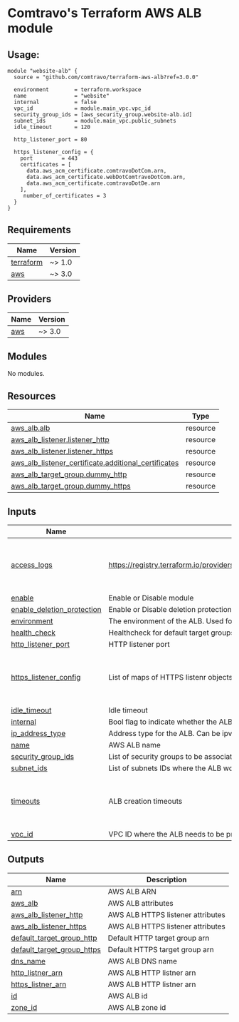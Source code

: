 # Comtravo's Terraform AWS ALB module

## Usage:

```hcl
module "website-alb" {
  source = "github.com/comtravo/terraform-aws-alb?ref=3.0.0"

  environment        = terraform.workspace
  name               = "website"
  internal           = false
  vpc_id             = module.main_vpc.vpc_id
  security_group_ids = [aws_security_group.website-alb.id]
  subnet_ids         = module.main_vpc.public_subnets
  idle_timeout       = 120

  http_listener_port = 80

  https_listener_config = {
    port         = 443
    certificates = [
      data.aws_acm_certificate.comtravoDotCom.arn,
      data.aws_acm_certificate.webDotComtravoDotCom.arn,
      data.aws_acm_certificate.comtravoDotDe.arn
    ],
     number_of_certificates = 3
  }
}
```

## Requirements

| Name | Version |
|------|---------|
| <a name="requirement_terraform"></a> [terraform](#requirement\_terraform) | ~> 1.0 |
| <a name="requirement_aws"></a> [aws](#requirement\_aws) | ~> 3.0 |

## Providers

| Name | Version |
|------|---------|
| <a name="provider_aws"></a> [aws](#provider\_aws) | ~> 3.0 |

## Modules

No modules.

## Resources

| Name | Type |
|------|------|
| [aws_alb.alb](https://registry.terraform.io/providers/hashicorp/aws/latest/docs/resources/alb) | resource |
| [aws_alb_listener.listener_http](https://registry.terraform.io/providers/hashicorp/aws/latest/docs/resources/alb_listener) | resource |
| [aws_alb_listener.listener_https](https://registry.terraform.io/providers/hashicorp/aws/latest/docs/resources/alb_listener) | resource |
| [aws_alb_listener_certificate.additional_certificates](https://registry.terraform.io/providers/hashicorp/aws/latest/docs/resources/alb_listener_certificate) | resource |
| [aws_alb_target_group.dummy_http](https://registry.terraform.io/providers/hashicorp/aws/latest/docs/resources/alb_target_group) | resource |
| [aws_alb_target_group.dummy_https](https://registry.terraform.io/providers/hashicorp/aws/latest/docs/resources/alb_target_group) | resource |

## Inputs

| Name | Description | Type | Default | Required |
|------|-------------|------|---------|:--------:|
| <a name="input_access_logs"></a> [access\_logs](#input\_access\_logs) | https://registry.terraform.io/providers/hashicorp/aws/latest/docs/resources/lb#access_logs | <pre>list(object({<br>    enabled = bool<br>    bucket  = string<br>    prefix  = string<br>  }))</pre> | `[]` | no |
| <a name="input_enable"></a> [enable](#input\_enable) | Enable or Disable module | `bool` | `true` | no |
| <a name="input_enable_deletion_protection"></a> [enable\_deletion\_protection](#input\_enable\_deletion\_protection) | Enable or Disable deletion protection | `bool` | `true` | no |
| <a name="input_environment"></a> [environment](#input\_environment) | The environment of the ALB. Used for tagging | `string` | n/a | yes |
| <a name="input_health_check"></a> [health\_check](#input\_health\_check) | Healthcheck for default target groups | `map(string)` | `{}` | no |
| <a name="input_http_listener_port"></a> [http\_listener\_port](#input\_http\_listener\_port) | HTTP listener port | `number` | `80` | no |
| <a name="input_https_listener_config"></a> [https\_listener\_config](#input\_https\_listener\_config) | List of maps of HTTPS listenr objects | <pre>object({<br>    port                   = string,<br>    certificates           = list(string),<br>    number_of_certificates = number<br>  })</pre> | `null` | no |
| <a name="input_idle_timeout"></a> [idle\_timeout](#input\_idle\_timeout) | Idle timeout | `number` | `60` | no |
| <a name="input_internal"></a> [internal](#input\_internal) | Bool flag to indicate whether the ALB is internal or external | `bool` | `true` | no |
| <a name="input_ip_address_type"></a> [ip\_address\_type](#input\_ip\_address\_type) | Address type for the ALB. Can be ipv4 or dual | `string` | `"ipv4"` | no |
| <a name="input_name"></a> [name](#input\_name) | AWS ALB name | `string` | n/a | yes |
| <a name="input_security_group_ids"></a> [security\_group\_ids](#input\_security\_group\_ids) | List of security groups to be associated with the ALB | `list(string)` | n/a | yes |
| <a name="input_subnet_ids"></a> [subnet\_ids](#input\_subnet\_ids) | List of subnets IDs where the ALB would be serving | `list(string)` | n/a | yes |
| <a name="input_timeouts"></a> [timeouts](#input\_timeouts) | ALB creation timeouts | <pre>object({<br>    create = string,<br>    delete = string,<br>    update = string<br>  })</pre> | <pre>{<br>  "create": "10m",<br>  "delete": "10m",<br>  "update": "10m"<br>}</pre> | no |
| <a name="input_vpc_id"></a> [vpc\_id](#input\_vpc\_id) | VPC ID where the ALB needs to be provisioned | `string` | n/a | yes |

## Outputs

| Name | Description |
|------|-------------|
| <a name="output_arn"></a> [arn](#output\_arn) | AWS ALB ARN |
| <a name="output_aws_alb"></a> [aws\_alb](#output\_aws\_alb) | AWS ALB attributes |
| <a name="output_aws_alb_listener_http"></a> [aws\_alb\_listener\_http](#output\_aws\_alb\_listener\_http) | AWS ALB HTTPS listener attributes |
| <a name="output_aws_alb_listener_https"></a> [aws\_alb\_listener\_https](#output\_aws\_alb\_listener\_https) | AWS ALB HTTPS listener attributes |
| <a name="output_default_target_group_http"></a> [default\_target\_group\_http](#output\_default\_target\_group\_http) | Default HTTP target group arn |
| <a name="output_default_target_group_https"></a> [default\_target\_group\_https](#output\_default\_target\_group\_https) | Default HTTPS target group arn |
| <a name="output_dns_name"></a> [dns\_name](#output\_dns\_name) | AWS ALB DNS name |
| <a name="output_http_listner_arn"></a> [http\_listner\_arn](#output\_http\_listner\_arn) | AWS ALB HTTP listner arn |
| <a name="output_https_listner_arn"></a> [https\_listner\_arn](#output\_https\_listner\_arn) | AWS ALB HTTP listner arn |
| <a name="output_id"></a> [id](#output\_id) | AWS ALB id |
| <a name="output_zone_id"></a> [zone\_id](#output\_zone\_id) | AWS ALB zone id |
